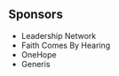 ## <i class="icon fa-heart"></i> Sponsors

* Leadership Network
* Faith Comes By Hearing
* OneHope
* Generis

